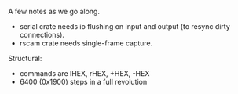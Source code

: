 
A few notes as we go along.

* serial crate needs io flushing on input and output (to resync dirty connections).
* rscam crate needs single-frame capture.

Structural:

* commands are lHEX, rHEX, +HEX, -HEX
* 6400 (0x1900) steps in a full revolution
